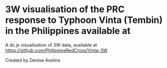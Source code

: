 3W visualisation of the PRC response to Typhoon Vinta (Tembin) in the Philippines
available at 
==============

A dc.js visualisation of 3W data, available at https://github.com/PhilippineRedCross/Vinta-3W 

Created by Denise Avelino

